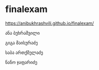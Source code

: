 # finalexam
https://anibukhrashvili.github.io/finalexam/

ანა ბუხრაშვილი

გიგა მაისურაძე

საბა ართქმელაძე

ნანო ჯაფარიძე
